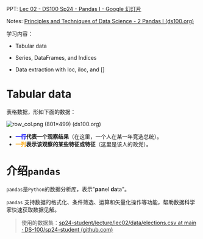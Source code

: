 PPT: [Lec 02 - DS100 Sp24 - Pandas I - Google 幻灯片](https://docs.google.com/presentation/d/1-89bVbLcggrPuTfYAt6OveeLqvw_0UH51ULKBFBulHg/edit#slide=id.SLIDES_API2090287008_0)

Notes: [Principles and Techniques of Data Science - 2 Pandas I (ds100.org)](https://ds100.org/course-notes/pandas_1/pandas_1.html)

学习内容：

- Tabular data
- Series, DataFrames, and Indices

- Data extraction with loc, iloc, and []

# Tabular data

表格数据，形如下面的数据：

![row_col.png (801×499) (ds100.org)](https://ds100.org/course-notes/pandas_1/images/row_col.png)

- **<span style="color:blue">一行</span>代表一个观察结果**（在这里，一个人在某一年竞选总统）。
- **<span style="color:orange">一列</span>表示该观察的某些特征或特征**（这里是该人的政党）。

# 介绍`pandas`

`pandas`是`Python`的数据分析库，表示"**pan**el **da**ta"。

`pandas` 支持数据的格式化、条件筛选、运算和矢量化操作等功能，帮助数据科学家快速获取数据见解。

> 使用的数据集：[sp24-student/lecture/lec02/data/elections.csv at main · DS-100/sp24-student (github.com)](https://github.com/DS-100/sp24-student/blob/main/lecture/lec02/data/elections.csv)